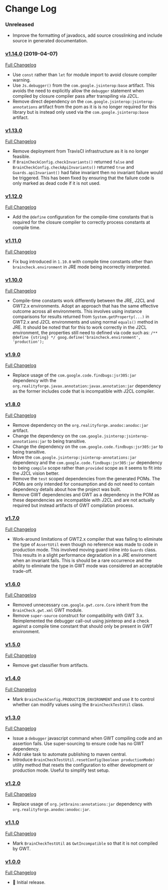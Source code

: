 # Change Log

### Unreleased

* Improve the formatting of javadocs, add source crosslinking and include source in generated documentation.

### [v1.14.0](https://github.com/realityforge/braincheck/tree/v1.14.0) (2019-04-07)
[Full Changelog](https://github.com/realityforge/braincheck/compare/v1.13.0...v1.14.0)

* Use `const` rather than `let` for module import to avoid closure compiler warning.
* Use `Js.debugger()` from the `com.google.jsinterop:base` artifact. This avoids the need to explicitly
  allow the `debugger` statement when compiled by closure compiler pass after transpiling via J2CL.
* Remove direct dependency on the `com.google.jsinterop:jsinterop-annotations` artifact from the pom
  as it is is no longer required for this library but is instead only used via the `com.google.jsinterop:base`
  artifact.

### [v1.13.0](https://github.com/realityforge/braincheck/tree/v1.13.0)
[Full Changelog](https://github.com/realityforge/braincheck/compare/v1.12.0...v1.13.0)

* Remove deployment from TravisCI infrastructure as it is no longer feasible.
* If `BrainCheckConfig.checkInvariants()` returned `false` and `BrainCheckConfig.checkApiInvariants()`
  returned `true` and `Guards.apiInvariant()` had false invariant then no invariant failure
  would be triggered. This has been fixed by ensuring that the failure code is only marked as
  dead code if it is not used.

### [v1.12.0](https://github.com/realityforge/braincheck/tree/v1.12.0)
[Full Changelog](https://github.com/realityforge/braincheck/compare/v1.11.0...v1.12.0)

* Add the `@define` configuration for the compile-time constants that is required for the
  closure compiler to correctly process constants at compile time.

### [v1.11.0](https://github.com/realityforge/braincheck/tree/v1.11.0)
[Full Changelog](https://github.com/realityforge/braincheck/compare/v1.10.0...v1.11.0)

* Fix bug introduced in `1.10.0` with compile time constants other than `braincheck.environment` in
  JRE mode being incorrectly interpreted.

### [v1.10.0](https://github.com/realityforge/braincheck/tree/v1.10.0)
[Full Changelog](https://github.com/realityforge/braincheck/compare/v1.9.0...v1.10.0)

* Compile-time constants work differently between the JRE, J2CL and GWT2.x environments. Adopt an
  approach that has the same effective outcome across all environments. This involves using instance
  comparisons for results returned from `System.getProperty(...)` in GWT2.x and J2CL environments and
  using normal `equals()` method in JRE. It should be noted that for this to work correctly in the J2CL
  environment, the properties still need to defined via code such as:
  `/** @define {string} */ goog.define('braincheck.environment', 'production');`

### [v1.9.0](https://github.com/realityforge/braincheck/tree/v1.9.0)
[Full Changelog](https://github.com/realityforge/braincheck/compare/v1.8.0...v1.9.0)

* Replace usage of the `com.google.code.findbugs:jsr305:jar` dependency with the
  `org.realityforge.javax.annotation:javax.annotation:jar` dependency as the former includes code that
  is incompatible with J2CL compiler.

### [v1.8.0](https://github.com/realityforge/braincheck/tree/v1.8.0)
[Full Changelog](https://github.com/realityforge/braincheck/compare/v1.7.0...v1.8.0)

* Remove dependency on the `org.realityforge.anodoc:anodoc:jar` artifact.
* Change the dependency on the `com.google.jsinterop:jsinterop-annotations:jar` to being transitive.
* Change the dependency on the `com.google.code.findbugs:jsr305:jar` to being transitive.
* Move the `com.google.jsinterop:jsinterop-annotations:jar` dependency and the
  `com.google.code.findbugs:jsr305:jar` dependency to being `compile` scope rather than `provided`
  scope as it seems to fit into the J2CL vision better.
* Remove the `test` scoped dependencies from the generated POMs. The POMs are only intended for
  consumption and do not need to contain dependency details about how the project was built.
* Remove GWT dependencies and GWT as a dependency in the POM as these dependencies are incompatible
  with J2CL and are not actually required but instead artifacts of GWT compilation process.

### [v1.7.0](https://github.com/realityforge/braincheck/tree/v1.7.0)
[Full Changelog](https://github.com/realityforge/braincheck/compare/v1.6.0...v1.7.0)

* Work-around limitations of GWT2.x compiler that was failing to eliminate the type of `AssertUtil`
  even though no reference was made to code in production mode. This involved moving guard inline
  into `Guards` class. This results in a slight performance degradation in a JRE environment when
  an invariant fails. This is should be a rare occurrence and the ability to eliminate the type in
  GWT mode was considered an acceptable trade-off.

### [v1.6.0](https://github.com/realityforge/braincheck/tree/v1.6.0)
[Full Changelog](https://github.com/realityforge/braincheck/compare/v1.5.0...v1.6.0)

* Removed unnecessary `com.google.gwt.core.Core` inherit from the `BrainCheck.gwt.xml` GWT module.
* Remove `super-source` construct for compatibility with GWT 3.x. Reimplemented the debugger call-out
  using jsinterop and a check against a compile time constant that should only be present in GWT
  environment.

### [v1.5.0](https://github.com/realityforge/braincheck/tree/v1.5.0)
[Full Changelog](https://github.com/realityforge/braincheck/compare/v1.4.0...v1.5.0)

* Remove gwt classifier from artifacts.

### [v1.4.0](https://github.com/realityforge/braincheck/tree/v1.4.0)
[Full Changelog](https://github.com/realityforge/braincheck/compare/v1.3.0...v1.4.0)

* Mark `BrainCheckConfig.PRODUCTION_ENVIRONMENT` and use it to control whether can modify values
  using the `BrainCheckTestUtil` class.

### [v1.3.0](https://github.com/realityforge/braincheck/tree/v1.3.0)
[Full Changelog](https://github.com/realityforge/braincheck/compare/v1.2.0...v1.3.0)

* Issue a `debugger` javascript command when GWT compiling code and an assertion fails. Use super-sourcing to
  ensure code has no GWT dependency.
* Add rake task to automate publishing to maven central.
* Introduce `BrainCheckTestUtil.resetConfig(boolean productionMode)` utility method that resets the configuration
  to either development or production mode. Useful to simplify test setup.

### [v1.2.0](https://github.com/realityforge/braincheck/tree/v1.2.0)
[Full Changelog](https://github.com/realityforge/braincheck/compare/v1.1.0...v1.2.0)

* Replace usage of `org.jetbrains:annotations:jar` dependency with `org.realityforge.anodoc:anodoc:jar`.

### [v1.1.0](https://github.com/realityforge/braincheck/tree/v1.1.0)
[Full Changelog](https://github.com/realityforge/braincheck/compare/v1.0.0...v1.1.0)

* Mark `BrainCheckTestUtil` as `GwtIncompatible` so that it is not compiled by GWT.

### [v1.0.0](https://github.com/realityforge/braincheck/tree/v1.0.0)
[Full Changelog](https://github.com/realityforge/braincheck/compare/2e6a33153660e6074dab5c8056ee58a7a4ad6770...v1.0.0)

* 🎉 Initial release.
